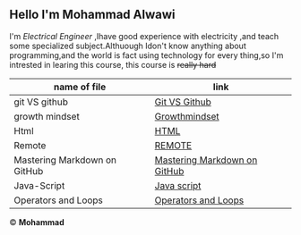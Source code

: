 ## Hello  I'm **Mohammad Alwawi**
I'm _Electrical Engineer_ ,Ihave good experience with electricity ,and teach some specialized subject.Althuough Idon't know anything about programming,and the world is fact using technology for every thing,so I'm intrested in learing this course,
this course is ~~really hard~~

**name of file**  | **link**
------------  | -------
git VS github  | [Git VS Github](https://mohammadalwawi.github.io/reading-notes/gitVSgithub)
growth mindset |  [Growthmindset](https://mohammadalwawi.github.io/reading-notes/grothmindset)
Html  | [HTML](https://mohammadalwawi.github.io/reading-notes/html)
Remote | [REMOTE](https://mohammadalwawi.github.io/reading-notes/reading-note02b)
Mastering Markdown on GitHub| [Mastering Markdown on GitHub](https://mohammadalwawi.github.io/reading-notes/MasteringMarkdownonGitHub)
Java-Script | [Java script](https://mohammadalwawi.github.io/reading-notes/Java-Script)
Operators and Loops | [Operators and Loops](https://mohammadalwawi.github.io/reading-notes/Loops)

&copy; **Mohammad**